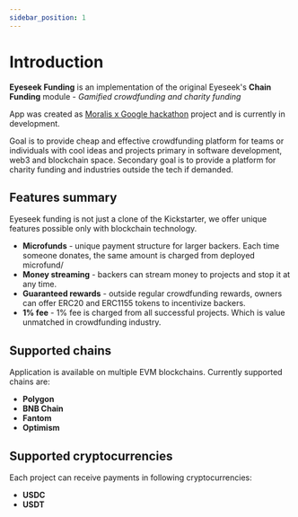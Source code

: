 ```yaml
---
sidebar_position: 1
---
```


# Introduction

**Eyeseek Funding** is an implementation of the original Eyeseek's **Chain Funding** module -  _Gamified crowdfunding and charity funding_

App was created as [Moralis x Google hackathon](https://moralis.io/google-hackathon/) project and is currently in development.

Goal is to provide cheap and effective crowdfunding platform for teams or individuals with cool ideas and projects primary in software development, web3 and blockchain space.
Secondary goal is to provide a platform for charity funding and industries outside the tech if demanded.

## Features summary
Eyeseek funding is not just a clone of the Kickstarter, we offer unique features possible only with blockchain technology.
- **Microfunds** - unique payment structure for larger backers. Each time someone donates, the same amount is charged from deployed microfund/
- **Money streaming** - backers can stream money to projects and stop it at any time.
- **Guaranteed rewards** - outside regular crowdfunding rewards, owners can offer ERC20 and ERC1155 tokens to incentivize backers.
- **1% fee** - 1% fee is charged from all successful projects. Which is value unmatched in crowdfunding industry.

## Supported chains 
Application is available on multiple EVM blockchains. Currently supported chains are:
- **Polygon**
- **BNB Chain**
- **Fantom**
- **Optimism**

## Supported cryptocurrencies
Each project can receive payments in following cryptocurrencies:
- **USDC**
- **USDT**

